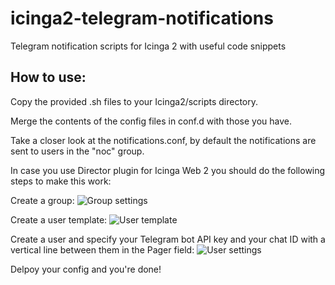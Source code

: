 # icinga2-telegram-notifications

Telegram notification scripts for Icinga 2 with useful code snippets

## How to use:

Copy the provided .sh files to your Icinga2/scripts directory.

Merge the contents of the config files in conf.d with those you have.

Take a closer look at the notifications.conf, by default the notifications are sent to users in the "noc" group.

In case you use Director plugin for Icinga Web 2 you should do the following steps to make this work:

Create a group:
![Group settings](http://i.imgur.com/Ln2WCa4.png)

Create a user template:
![User template](http://i.imgur.com/QqbS8SP.png)

Create a user and specify your Telegram bot API key and your chat ID with a vertical line between them in the Pager field:
![User settings](http://i.imgur.com/3IwxTxE.png)

Delpoy your config and you're done!